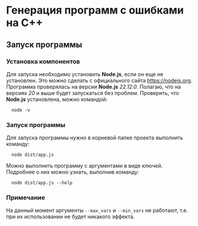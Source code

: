 # Генерация программ с ошибками на C++
## Запуск программы

### Установка компонентов
Для запуска необходимо установить **Node.js**, если он еще не установлен. Это можно сделать с официального сайта https://nodejs.org. Программа проверялась на версии **Node.js** *22.12.0*. Полагаю, что на версиях *20* и выше будет запускаться без проблем.
Проверить, что **Node.js** установлена, можно командой:
```
  node -v
```

### Запуск программы
Для запуска программы нужно в корневой папке проекта выполнить команду:
```
  node dist/app.js
```

Можно выполнить программу с аргументами в виде ключей. 
Подробнее о них можно узнать, выполнив команду:
```
  node dist/app.js --help
```

### Примечание
На данный момент аргументы ```--max_vars``` и ```--min_vars``` не работают, т.е. при их использовании не будет никакого эффекта.

